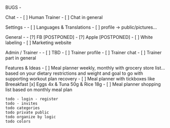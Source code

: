 BUGS -

Chat -
    - [ ] Human Trainer
    - [ ] Chat in general

Settings -
    - [ ] Languages & Translations
    - [ ] profile -> public/pictures...

General -
    - [?] FB [POSTPONED]
    - [?] Apple [POSTPONED]
    - [ ] White labeling
    - [ ] Marketing website

Admin / Trainer -
    - [ ] TBD
    - [ ] Trainer profile
    - [ ] Trainer chat
    - [ ] Trainer part in general

Features & Ideas
    - [ ] Meal planner weekly, monthly with grocery store list... based on your dietary restrictions and weight and goal to go with supporting workout plan recovery
    - [ ] Meal planner with tickboxes like Breeakfast [x] Eggs 4x & Tuna 50g & Rice 18g
    - [ ] Meal planner shopping list based on monthly meal plan


    todo - login - register
    todo - invites
    todo categories
    todo private public
    todo organize by logic
    todo colors